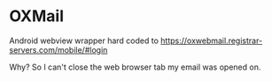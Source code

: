 # OXMail

Android webview wrapper hard coded to https://oxwebmail.registrar-servers.com/mobile/#login

Why? So I can't close the web browser tab my email was opened on. 
